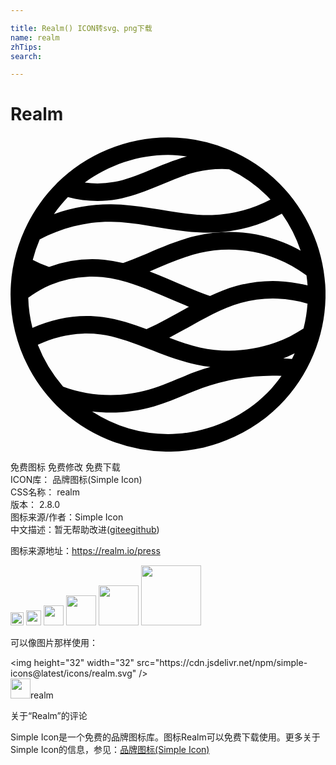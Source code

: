 ```yaml
---

title: Realm() ICON转svg、png下载
name: realm
zhTips: 
search: 

---
```


# Realm  <small style="font-size: 60%;font-weight: 100"></small>

<div id="svg" class="svg-wrap">
<svg role="img" viewBox="0 0 24 24" xmlns="http://www.w3.org/2000/svg"><title>Realm icon</title><path d="M12.004.059A12.122 12.122 0 0 0 3.52 3.564v.002C1.295 5.79.004 8.887.004 12.03c0 3.142 1.285 6.244 3.516 8.465l.001.002A12.168 12.168 0 0 0 12 24.002h.004c3.148 0 6.255-1.283 8.482-3.508l.002-.002a12.08 12.08 0 0 0 3.516-8.457v-.004c0-3.141-1.287-6.243-3.518-8.465A12.116 12.116 0 0 0 12.004.06zm0 1.336c.48 0 .96.046 1.435.113-2.03.566-3.765 1.622-5.554 1.949a7.352 7.352 0 0 1-2.225.045c1.826-1.338 4.084-2.107 6.344-2.107zm4.135 1.072c.173 0 .348.011.521.023a10.59 10.59 0 0 1 2.883 2.022c.092.091.173.194.262.289a10.278 10.278 0 0 1-4.442 1.178c-2.43.06-4.958-.794-7.69-.823a12.662 12.662 0 0 0-4.362.744c.32-.457.672-.893 1.062-1.293 1.223.322 2.5.39 3.748.164h.002c2.264-.412 4.133-1.625 6.049-2.08a8.342 8.342 0 0 1 1.967-.224zm4.535 3.404a10.87 10.87 0 0 1 1.433 2.824c-.435-.243-.884-.46-1.35-.644h-.001a11.305 11.305 0 0 0-6.62-.492h-.003c-1.489.344-2.841.967-4.154 1.523-.468.198-.933.383-1.399.553a10.83 10.83 0 0 0-1.445-.256h-.002a9.578 9.578 0 0 0-4.194.549 8.125 8.125 0 0 1-1.244-.535 10.9 10.9 0 0 1 .53-1.557c1.671-.877 3.552-1.364 5.433-1.344 2.445.026 4.992.89 7.738.822h.004a11.626 11.626 0 0 0 5.274-1.443zm-4.031 2.742c1.233 0 2.463.229 3.625.682a9.895 9.895 0 0 1 2.283 1.281c.036.252.064.504.082.758-.734-.187-1.488-.3-2.244-.328a10.28 10.28 0 0 0-3.201.38c-.697.198-1.353.463-1.989.759-1.087-.371-2.166-.86-3.277-1.336a35.107 35.107 0 0 0-1.324-.538c1.3-.552 2.554-1.113 3.834-1.41a9.968 9.968 0 0 1 2.21-.248zM5.877 10.676c.374-.016.75-.005 1.125.031 1.475.148 2.935.704 4.393 1.33.717.309 1.453.625 2.203.928-1.1.604-2.156 1.225-3.237 1.701-1.05-.394-2.131-.758-3.302-.918-1.835-.25-3.717.06-5.387.828a10.467 10.467 0 0 1-.32-2.3c.403-.3.828-.57 1.28-.79a8.264 8.264 0 0 1 3.245-.81zm14.463 1.666c.775.029 1.547.16 2.29.379a10.709 10.709 0 0 1-.304 1.894c-.67.438-1.383.807-2.139 1.08-1.828.657-3.85.79-5.75.373-.78-.17-1.557-.45-2.341-.75 1.889-.973 3.598-2.119 5.457-2.646h.002a8.954 8.954 0 0 1 2.785-.33zM5.508 15.006c.458-.016.916.005 1.369.066 2.354.322 4.617 1.718 7.275 2.301.357.078.717.134 1.078.178-.35.1-.698.21-1.043.332v.002h-.001c-1.283.462-2.455 1.042-3.637 1.388-2.151.625-4.443.54-6.543-.23a10.723 10.723 0 0 1-1.926-3.18 8.615 8.615 0 0 1 3.428-.857zm16.144 1.5c-.067.145-.133.291-.207.433-.221-.017-.442-.039-.664-.048.298-.112.584-.251.871-.385zm-1.7 1.703c.231-.001.464.007.696.016-.333.465-.696.912-1.105 1.324h-.002v.002c-1.966 1.963-4.754 3.113-7.535 3.113a10.814 10.814 0 0 1-5.793-1.725c1.57.189 3.173.065 4.71-.382h.003c1.332-.391 2.526-.987 3.71-1.414a16.091 16.091 0 0 1 5.315-.934z"/></svg>
</div>
<detail full-name='realm'></detail>

<div class="detail-page">
<p>
<span><span class="badge-success badge">免费图标</span> <span class="badge-success badge">免费修改</span>  <span class="badge-success badge">免费下载</span> </span>
<br/>
<span>
ICON库：
<span class="badge-secondary badge">品牌图标(Simple Icon)</span> 
</span>
<br/>
<span>
CSS名称：
<span class="badge-secondary badge">realm</span> 
</span>

<br/>
<span>
版本：
<span class="badge-secondary badge">2.8.0</span> 
</span>
<br/>
<span>图标来源/作者：<span class="badge-light badge">Simple Icon</span></span> 
<br/>
<span class="zh-detail">中文描述：暂无<span class="help-link"><span>帮助改进</span>(<a href="https://gitee.com/liuwave/icon-helper/edit/master/json/brands/realm.json" target="_blank" rel="noopener noreferrer">gitee</a><a href="https://github.com/liuwave/icon-helper/edit/master/json/brands/realm.json" target="_blank" rel="noopener noreferrer">github</a></span>)</span><br/>
</p>
</div><div class="description description alert alert-light"><p>图标来源地址：<a href="https://realm.io/press" target="_blank" rel="noopener noreferrer">https://realm.io/press</a></p></div>
<div class="alert alert-dark">
<img height="21" width="21" src="https://cdn.jsdelivr.net/npm/simple-icons@latest/icons/realm.svg" />
<img height="24" width="24" src="https://cdn.jsdelivr.net/npm/simple-icons@latest/icons/realm.svg" />
<img height="32" width="32" src="https://cdn.jsdelivr.net/npm/simple-icons@latest/icons/realm.svg" />
<img height="48" width="48" src="https://cdn.jsdelivr.net/npm/simple-icons@latest/icons/realm.svg" />
<img height="64" width="64" src="https://cdn.jsdelivr.net/npm/simple-icons@latest/icons/realm.svg" />
<img height="96" width="96" src="https://cdn.jsdelivr.net/npm/simple-icons@latest/icons/realm.svg" />

</div>
<div>
  <p>可以像图片那样使用：    
  </p>
  <div class="alert alert-primary" style="font-size: 14px">
    &lt;img height="32" width="32" src="https://cdn.jsdelivr.net/npm/simple-icons@latest/icons/realm.svg" /&gt;
    <copy-btn content='<img height="32" width="32" src="https://cdn.jsdelivr.net/npm/simple-icons@latest/icons/realm.svg" />'></copy-btn>
  </div>
  <div class="alert alert-secondary">
    <img height="32" width="32" src="https://cdn.jsdelivr.net/npm/simple-icons@latest/icons/realm.svg" />realm
    <copy-btn content="realm" btn-title="复制图标名称"></copy-btn>
  </div>
</div>

<Vssue title="关于“Realm”的评论" >关于“Realm”的评论</Vssue>


<div><p>Simple Icon是一个免费的品牌图标库。图标Realm可以免费下载使用。更多关于  Simple Icon的信息，参见：<a target="_blank" href="https://iconhelper.cn/brands.html">品牌图标(Simple Icon)</a>
</p></div>
